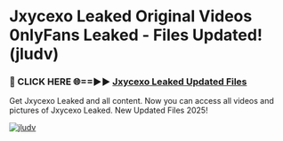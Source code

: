 # Jxycexo Leaked Original Videos 0nlyFans Leaked - Files Updated! (jludv)

<h3>🔴 CLICK HERE 🌐==►► <a href="https://tinyurl.com/2wckxsce" rel="nofollow">Jxycexo Leaked Updated Files</a></h3>

Get Jxycexo Leaked and all content. Now you can access all videos and pictures of Jxycexo Leaked. New Updated Files 2025!

[![jludv](https://i.imgur.com/AFduVYN.gif)](https://tinyurl.com/2wckxsce)
